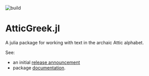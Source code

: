 
![build](https://github.com/neelsmith/AtticGreek.jl/actions/workflows/Documentation.yml/badge.svg)

# AtticGreek.jl

A julia package for working with text in the archaic Attic alphabet.

See:

- an initial [release announcement](https://neelsmith.github.io/DigitalGreek/news/attic/)
- package [documentation](https://neelsmith.github.io/AtticGreek.jl/stable/).
